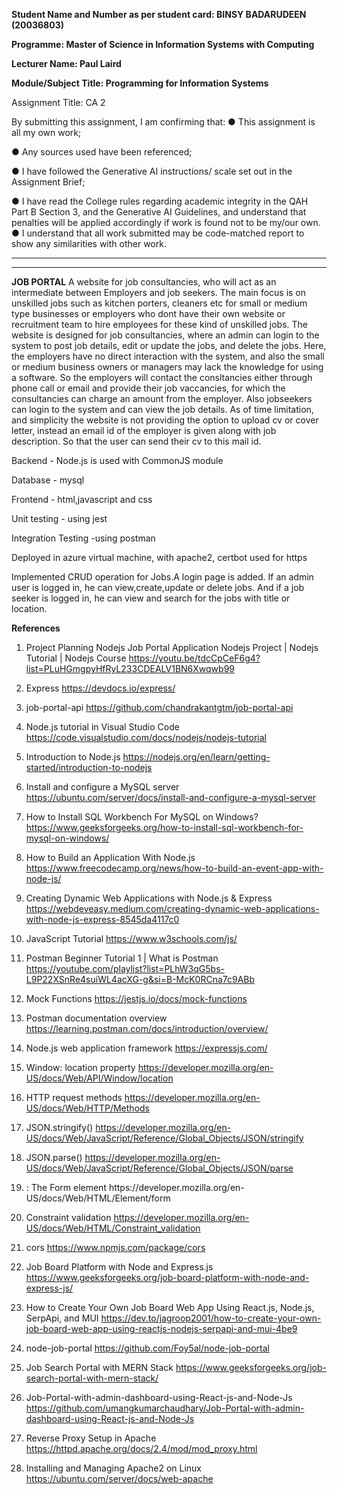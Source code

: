 **Student  Name and Number as per student card: BINSY BADARUDEEN (20036803)**

**Programme: Master of Science in Information Systems with Computing**

**Lecturer Name: Paul Laird**

**Module/Subject Title: Programming for Information Systems**

Assignment Title: CA 2

By submitting this assignment, I am confirming that:
●	This assignment is all my own work;

●	Any sources used have been referenced;

●	I have followed the Generative AI instructions/ scale set out in the Assignment Brief;

●	I have read the College rules regarding academic integrity in the QAH Part B Section 3, and the Generative AI Guidelines, and understand that penalties will be applied accordingly if work is found not to be my/our own.
●	I understand that all work submitted may be code-matched report to show any similarities with other work.

----------------------------------------------------------------------------------------------------------
----------------------------------------------------------------------------------------------------------
**JOB PORTAL**
A website for job consultancies, who will act as an intermediate between Employers and job seekers.
The main focus is on unskilled jobs such as kitchen porters, cleaners etc for small or medium type businesses or employers who dont have their own website or recruitment team to hire employees for these kind of unskilled jobs.
The website is designed for job consultancies, where an admin can login to the system to post job details, edit or update the jobs, and delete the jobs.
Here, the employers have no direct interaction with the system, and also the small or medium business owners or managers may lack the knowledge for using a software. So the employers will contact the consltancies either through phone call or email and provide their job vaccancies, for which the 
consultancies can charge an amount from the employer.
Also jobseekers can login to the system and can view the job details. 
As of time limitation, and simplicity the website is not providing the option to upload cv or cover letter, instead an email id of the employer is given along with job description. So that the user can send their cv to this mail id.

  Backend - Node.js is used with CommonJS module

  Database - mysql

  Frontend - html,javascript and css

  Unit testing - using jest

  Integration Testing -using postman

  Deployed in azure virtual machine, with apache2, certbot used for https

Implemented CRUD operation for Jobs.A login page is added. If an admin user is logged in, he can view,create,update or delete jobs. And if a job seeker is logged in, he can view and search for the jobs with title or location. 

**References**
  1.  Project Planning Nodejs Job Portal Application Nodejs Project | Nodejs Tutorial | Nodejs Course https://youtu.be/tdcCpCeF6g4?list=PLuHGmgpyHfRyL233CDEALV1BN6Xwqwb99

   2. Express https://devdocs.io/express/

   3. job-portal-api https://github.com/chandrakantgtm/job-portal-api

   4. Node.js tutorial in Visual Studio Code https://code.visualstudio.com/docs/nodejs/nodejs-tutorial

   5. Introduction to Node.js https://nodejs.org/en/learn/getting-started/introduction-to-nodejs

   6. Install and configure a MySQL server https://ubuntu.com/server/docs/install-and-configure-a-mysql-server

   7. How to Install SQL Workbench For MySQL on Windows? https://www.geeksforgeeks.org/how-to-install-sql-workbench-for-mysql-on-windows/

   8. How to Build an Application With Node.js https://www.freecodecamp.org/news/how-to-build-an-event-app-with-node-js/

   9. Creating Dynamic Web Applications with Node.js & Express https://webdeveasy.medium.com/creating-dynamic-web-applications-with-node-js-express-8545da4117c0

   10. JavaScript Tutorial https://www.w3schools.com/js/

   11. Postman Beginner Tutorial 1 | What is Postman https://youtube.com/playlist?list=PLhW3qG5bs-L9P22XSnRe4suiWL4acXG-g&si=B-McK0RCna7c9ABb

   12. Mock Functions https://jestjs.io/docs/mock-functions

   13. Postman documentation overview https://learning.postman.com/docs/introduction/overview/

   14. Node.js web application framework https://expressjs.com/

   15. Window: location property https://developer.mozilla.org/en-US/docs/Web/API/Window/location

   16. HTTP request methods https://developer.mozilla.org/en-US/docs/Web/HTTP/Methods 

   17. JSON.stringify() https://developer.mozilla.org/en-US/docs/Web/JavaScript/Reference/Global_Objects/JSON/stringify

   18. JSON.parse() https://developer.mozilla.org/en-US/docs/Web/JavaScript/Reference/Global_Objects/JSON/parse

   19. <form>: The Form element https://developer.mozilla.org/en-US/docs/Web/HTML/Element/form

   20. Constraint validation https://developer.mozilla.org/en-US/docs/Web/HTML/Constraint_validation

   21. cors https://www.npmjs.com/package/cors

   22. Job Board Platform with Node and Express.js https://www.geeksforgeeks.org/job-board-platform-with-node-and-express-js/

   23. How to Create Your Own Job Board Web App Using React.js, Node.js, SerpApi, and MUI  https://dev.to/jagroop2001/how-to-create-your-own-job-board-web-app-using-reactjs-nodejs-serpapi-and-mui-4be9

   24. node-job-portal https://github.com/Foy5al/node-job-portal

   25. Job Search Portal with MERN Stack https://www.geeksforgeeks.org/job-search-portal-with-mern-stack/

   26. Job-Portal-with-admin-dashboard-using-React-js-and-Node-Js https://github.com/umangkumarchaudhary/Job-Portal-with-admin-dashboard-using-React-js-and-Node-Js

   27. Reverse Proxy Setup in Apache https://httpd.apache.org/docs/2.4/mod/mod_proxy.html

   28. Installing and Managing Apache2 on Linux https://ubuntu.com/server/docs/web-apache

  








